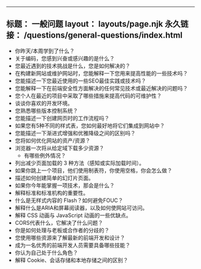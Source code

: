 ***

## 标题： 一般问题&#xA;layout： layouts/page.njk&#xA;永久链接： /questions/general-questions/index.html

*   你昨天/本周学到了什么？
*   关于编码，您感到兴奋或感兴趣的是什么？
*   您最近遇到的技术挑战是什么，您是如何解决的？
*   在构建新网站或维护网站时，您能解释一下您用来提高性能的一些技术吗？
*   您能描述一下您最近使用的一些SEO最佳实践或技术吗？
*   您能解释一下在前端安全性方面解决的任何常见技术或最近解决的问题吗？
*   您个人在最近的项目中采取了哪些措施来提高代码的可维护性？
*   谈谈你喜欢的开发环境。
*   您熟悉哪些版本控制系统？
*   您能描述一下创建网页时的工作流程吗？
*   如果您有5种不同的样式表，您如何最好地将它们集成到网站中？
*   您能描述一下渐进式增强和优雅降级之间的区别吗？
*   您将如何优化网站的资产/资源？
*   浏览器一次将从给定域下载多少资源？
    *   有哪些例外情况？
*   列出减少页面加载的 3 种方法（感知或实际加载时间）。
*   如果你跳上一个项目，他们使用制表符，你使用空格，你会怎么做？
*   描述如何创建简单的幻灯片页面。
*   如果你今年能掌握一项技术，那会是什么？
*   解释标准和标准机构的重要性。
*   什么是无样式内容的 Flash？如何避免FOUC？
*   解释什么是ARIA和屏幕阅读器，以及如何使网站可访问。
*   解释 CSS 动画与 JavaScript 动画的一些优缺点。
*   CORS代表什么，它解决了什么问题？
*   你是如何处理与老板或合作者的分歧的？
*   您使用哪些资源来了解最新的前端开发和设计？
*   成为一名优秀的前端开发人员需要具备哪些技能？
*   你认为自己处于什么角色？
*   解释 Cookie、会话存储和本地存储之间的区别？

